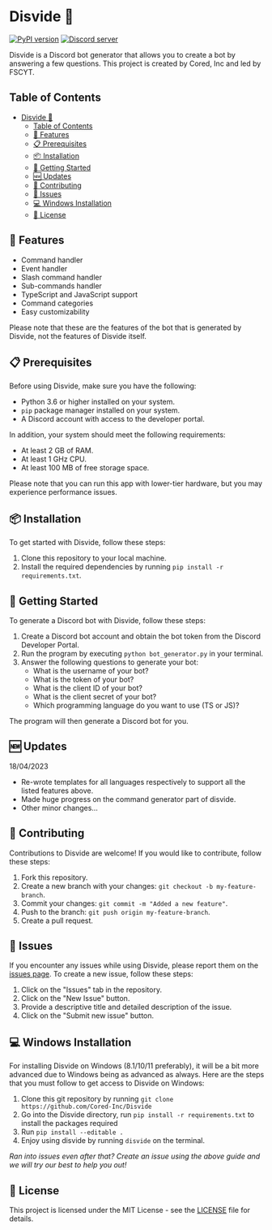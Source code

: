 

# Disvide 🔧

[![PyPI version](https://badge.fury.io/py/disvide.svg)](https://badge.fury.io/py/disvide)
[![Discord server](https://img.shields.io/discord/983326447970172978.svg?label=Discord&logo=Discord&colorB=7289DA&style=flat)](https://discord.gg/uqbxCTfxX9)

Disvide is a Discord bot generator that allows you to create a bot by answering a few questions. This project is created by Cored, Inc and led by FSCYT.

## Table of Contents

- [Disvide 🔧](#disvide-)
  - [Table of Contents](#table-of-contents)
  - [🚀 Features](#-features)
  - [📋 Prerequisites](#-prerequisites)
  - [📦 Installation](#-installation)
  - [🎉 Getting Started](#-getting-started)
  - [🆕 Updates](#-updates)
  - [🤝 Contributing](#-contributing)
  - [🐛 Issues](#-issues)
  - [💻 Windows Installation](#-windows-installation)
  - [📄 License](#-license)

## 🚀 Features

- Command handler
- Event handler
- Slash command handler
- Sub-commands handler
- TypeScript and JavaScript support
- Command categories
- Easy customizability

Please note that these are the features of the bot that is generated by Disvide, not the features of Disvide itself.

## 📋 Prerequisites

Before using Disvide, make sure you have the following:

- Python 3.6 or higher installed on your system.
- `pip` package manager installed on your system.
- A Discord account with access to the developer portal.

In addition, your system should meet the following requirements:

- At least 2 GB of RAM.
- At least 1 GHz CPU.
- At least 100 MB of free storage space.

Please note that you can run this app with lower-tier hardware, but you may experience performance issues.

## 📦 Installation

To get started with Disvide, follow these steps:

1. Clone this repository to your local machine.
2. Install the required dependencies by running `pip install -r requirements.txt`.

## 🎉 Getting Started

To generate a Discord bot with Disvide, follow these steps:

1. Create a Discord bot account and obtain the bot token from the Discord Developer Portal.
2. Run the program by executing `python bot_generator.py` in your terminal.
3. Answer the following questions to generate your bot:
   - What is the username of your bot?
   - What is the token of your bot?
   - What is the client ID of your bot?
   - What is the client secret of your bot?
   - Which programming language do you want to use (TS or JS)?

The program will then generate a Discord bot for you.

## 🆕 Updates

18/04/2023

- Re-wrote templates for all languages respectively to support all the listed features above.
- Made huge progress on the command generator part of disvide.
- Other minor changes...

## 🤝 Contributing

Contributions to Disvide are welcome! If you would like to contribute, follow these steps:

1. Fork this repository.
2. Create a new branch with your changes: `git checkout -b my-feature-branch`.
3. Commit your changes: `git commit -m "Added a new feature"`.
4. Push to the branch: `git push origin my-feature-branch`.
5. Create a pull request.

## 🐛 Issues

If you encounter any issues while using Disvide, please report them on the [issues page](https://github.com/cored-developments-2023/disvide/issues). To create a new issue, follow these steps:

1. Click on the "Issues" tab in the repository.
2. Click on the "New Issue" button.
3. Provide a descriptive title and detailed description of the issue.
4. Click on the "Submit new issue" button.

## 💻 Windows Installation

For installing Disvide on Windows (8.1/10/11 preferably), it will be a bit more advanced due to Windows being as advanced as always. Here are the steps that you must follow to get access to Disvide on Windows:

1. Clone this git repository by running `git clone https://github.com/Cored-Inc/Disvide`
2. Go into the Disvide directory, run `pip install -r requirements.txt` to install the packages required
3. Run `pip install --editable .`
4. Enjoy using disvide by running `disvide` on the terminal.

*Ran into issues even after that? Create an issue using the above guide and we will try our best to help you out!*

## 📄 License

This project is licensed under the MIT License - see the [LICENSE](LICENSE) file for details.